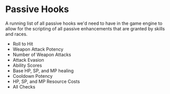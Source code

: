 # Passive Hooks
A running list of all passive hooks we'd need to have in the game engine to
allow for the scripting of all passive enhancements that are granted by skills
and races.

* Roll to Hit
* Weapon Attack Potency
* Number of Weapon Attacks
* Attack Evasion
* Ability Scores
* Base HP, SP, and MP healing
* Cooldown Potency
* HP, SP, and MP Resource Costs
* All Checks
